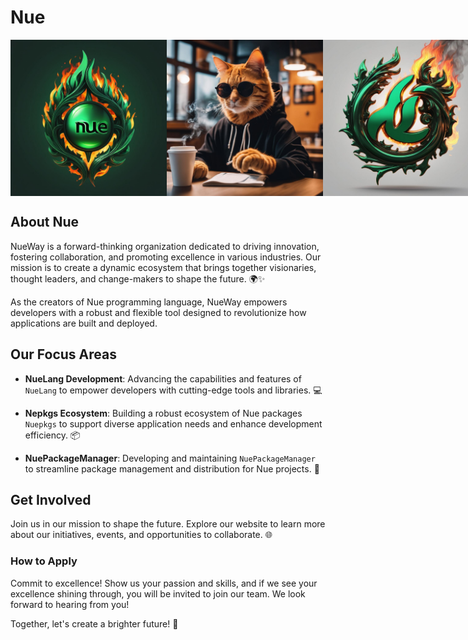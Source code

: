 # Nue

<div style="display: flex; justify-content: space-between; align-items: center;">
  <img src="https://github.com/NueWay/.github/blob/main/image0_0_nue.jpg" alt="Fri3nds Group" height="250">
  <img src="https://github.com/NueWay/.github/blob/main/image1_0%20(10).jpg" alt="Fri3nds Group" height="250">
  <img src="https://github.com/NueWay/.github/blob/main/image1_0%20(73).jpg" alt="Fri3nds Group" height="250">
</div>

## About Nue  

NueWay is a forward-thinking organization dedicated to driving innovation, fostering collaboration, and promoting excellence in various industries. Our mission is to create a dynamic ecosystem that brings together visionaries, thought leaders, and change-makers to shape the future. 🌍✨  

As the creators of Nue programming language, NueWay empowers developers with a robust and flexible tool designed to revolutionize how applications are built and deployed.
  
## Our Focus Areas  

- **NueLang Development**: Advancing the capabilities and features of `NueLang` to empower developers with cutting-edge tools and libraries. 💻  

- **Nepkgs Ecosystem**: Building a robust ecosystem of Nue packages `Nuepkgs` to support diverse application needs and enhance development efficiency. 📦  

- **NuePackageManager**: Developing and maintaining `NuePackageManager` to streamline package management and distribution for Nue projects. 🚀  

## Get Involved  
Join us in our mission to shape the future. Explore our website to learn more about our initiatives, events, and opportunities to collaborate. 🌐  

### How to Apply

Commit to excellence! Show us your passion and skills, and if we see your excellence shining through, you will be invited to join our team. We look forward to hearing from you!


Together, let's create a brighter future! 🌟
